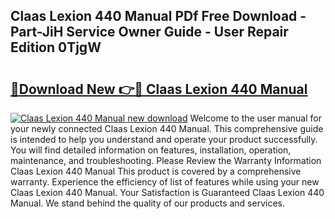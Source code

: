 ## Claas Lexion 440 Manual PDf Free Download - Part-JiH Service Owner Guide - User Repair Edition 0TjgW

# <h2><a href="http://bc50001.oget.top/?id=Claas+Lexion+440+Manual">🔗Download New 👉🔴 Claas Lexion 440 Manual</a></h2>

[![Claas Lexion 440 Manual new download](https://i.imgur.com/5g1atiW.png)](http://bc50001.oget.top/?id=Claas+Lexion+440+Manual)
Welcome to the user manual for your newly connected Claas Lexion 440 Manual. This comprehensive guide is intended to help you understand and operate your product successfully. You will find detailed information on features, installation, operation, maintenance, and troubleshooting. Please Review the Warranty Information Claas Lexion 440 Manual This product is covered by a comprehensive warranty. Experience the efficiency of list of features while using your new Claas Lexion 440 Manual. Your Satisfaction is Guaranteed Claas Lexion 440 Manual. We stand behind the quality of our products and services.
